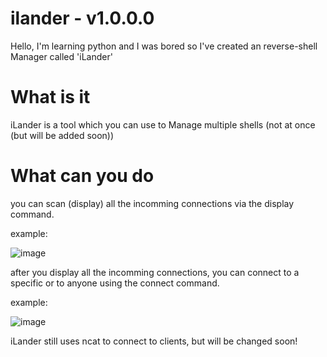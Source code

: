 # ilander - v1.0.0.0

Hello, I'm learning python and I was bored so I've created an
reverse-shell Manager called 'iLander'

# What is it

iLander is a tool which you can use to Manage multiple shells
(not at once (but will be added soon))

# What can you do

you can scan (display) all the incomming connections via the
display command.

example: 

![image](https://user-images.githubusercontent.com/114283067/195980933-95a7f6f8-8bdc-4989-9bc0-6ec0fec8e8e4.png)

after you display all the incomming connections, you can 
connect to a specific or to anyone using the connect
command.

example:

![image](https://user-images.githubusercontent.com/114283067/195981021-e74a16f1-7ceb-441a-b4c9-c24ef7432c8f.png)

iLander still uses ncat to connect to clients, but will be
changed soon!

